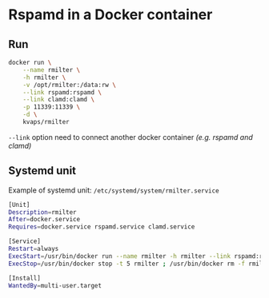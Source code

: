 Rspamd in a Docker container
============================

Run
---

```bash
docker run \
    --name rmilter \
    -h rmilter \
    -v /opt/rmilter:/data:rw \
    --link rspamd:rspamd \
    --link clamd:clamd \
    -p 11339:11339 \
    -d \
    kvaps/rmilter
```
`--link` option need to connect another docker container *(e.g. rspamd and clamd)*

Systemd unit
------------

Example of systemd unit: `/etc/systemd/system/rmilter.service`

```bash
[Unit]
Description=rmilter
After=docker.service
Requires=docker.service rspamd.service clamd.service

[Service]
Restart=always
ExecStart=/usr/bin/docker run --name rmilter -h rmilter --link rspamd:rspamd --link clamd:clamd -v /opt/rmilter:/data -p 11339:11339 kvaps/rmilter
ExecStop=/usr/bin/docker stop -t 5 rmilter ; /usr/bin/docker rm -f rmilter

[Install]
WantedBy=multi-user.target
```
